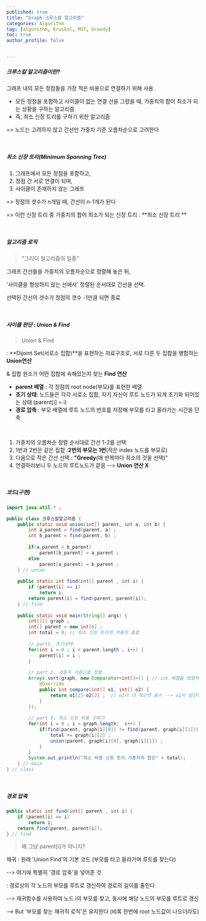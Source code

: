 ```yaml
---
published: true
title: "Graph-크루스칼 알고리즘" 
categories: Algorithm 
tag: [algorithm, Kruskal, MST, Greedy] 
toc: true
author_profile: false 


---
```




##### 크루스칼 알고리즘이란? 

그래프 내의 모든 정점들을 가장 적은 비용으로 연결하기 위해 사용.

* 모든 정점을 포함하고 사이클이 없는 연결 선을 그렸을 때, 가중치의 합이 최소가 되는 상황을 구하는 알고리즘 
* 즉, 최소 신장 트리를 구하기 위한 알고리즘

=> 노드는 고려하지 않고 간선만 가중치 기준 오름차순으로 고려한다

<br>



##### 최소 신장 트리(Minimum Spanning Tree)

1) 그래프에서 모든 정점을 포함하고, 
2) 정점 간 서로 연결이 되며,
3) 사이클이 존재하지 않는 그래프 

=> 정점의 갯수가 n개일 때, 간선이 n-1개가 된다 

=> 이런 신장 트리 중 가중치의 합이 최소가 되는 신장 트리 : **최소 신장 트리 **

<br>



##### 알고리즘 로직 

> "그리디 알고리즘의 일종"

그래프 간선들을 가중치의 오름차순으로 정렬해 놓은 뒤,

'사이클을 형성하지 않는 선에서' 정렬된 순서대로 간선을 선택.

선택된 간선의 갯수가 정점의 갯수 -1만큼 되면 종료 

<br>





##### 사이클 판단 : Union & Find

> Union & Find

: **Dijoint Set(서로소 집합)**을 표현하는 자료구조로, 서로 다른 두 집합을 병합하는 **Union연산** 

 & 집합 원소가 어떤 집합에 속해있는지 찾는 **Find 연산**

* **parent 배열** : 각 정점의 root node(부모)를 표현한 배열
* **초기 상태**: 노드들은 각각 서로소 집합, 자기 자신이 루트 노드가 되게 초기화 되어있는 상태 (parent[i] = i) 
* **경로 압축** : 부모 배열에 루트 노드의 번호를 저장해 부모를 타고 올라가는 시간을 단축

<br>

1. 가중치의 오름차순 정렬 순서대로 간선 1-2를 선택 
2. 1번과 2번은 같은 집합 :**2번의 부모는 1번**(작은 index 노드를 부모로)
3. 다음으로 작은 간선 선택 : **"Greedy**(매 반복마다 최소의 것을 선택)"
4. 연결하러보니 두 노드의 루트노드가 같음 --> **Union 연산 X**

<br>







##### 코드(구현)

```java
import java.util.* ; 

public class 크루스칼알고리즘 {
	public static void union(int[] parent, int a, int b) {
		int a_parent = find(parent, a) ; 
		int b_parent = find(parent, b) ;
		
		if(a_parent < b_parent)
			parent[b_parent] = a_parent ; 
		else
			parent[a_parent] = b_parent ; 
	} // union 
	
	public static int find(int[] parent , int i) {
		if (parent[i] == i) 
            return i;
        return parent[i] = find(parent, parent[i]);
	} // find 
	
	public static void main(String[] args) {
		int[][] graph ; 
		int[] parent = new int[6] ; 
		int total = 0; // 최소 신장 트리의 가중치 총합
		
		// part1. 초기상태
		for(int i = 0 ; i < parent.length ; i++) {
			parent[i] = i ; 
		}
		
		// part 2. 가중치 기준으로 정렬 
		Arrays.sort(graph, new Comparator<int[]>() { // int 배열을 정렬하는 기준을 넣어줌
			@Override
			public int compare(int[] o1, int[] o2) {
				return o1[2]-o2[2] ;  // o1이 더 작으면 음수 --> o1이 앞선다 (오름차순) 
			}
		});
		
		// part 3. 최소 신장 비용 구하기 
		for(int i = 0 ; i < graph.length;  i++) {
			if(find(parent, graph[i][0]) != find(parent, graph[i][1])) {
				total += graph[i][2] ; 
				union(parent, graph[i][0], graph[i][1]) ; 
			}
		}
		System.out.println("최소 비용 신장 트리 가중치의 합은" + total);
	} // main  
} // class 
```

<br>



##### 경로 압축

```java
public static int find(int[] parent , int i) {
	if (parent[i] == i) 
        return i;
    return find(parent, parent[i]);
} // find 
```



> 왜 그냥 parent[i]가 아니지? 

재귀 : 원래 'Union Find'의 기본 코드 (부모를 타고 올라가며 루트를 찾는다) 

--> 여기에 특별히 '경로 압축'을 넣어준 것 

: 경로상의 각 노드의 부모를 루트로 갱신하여 경로의 길이를 줄인다 

--> 재귀함수를 사용하여 노드 i의 부모를 찾고, 동시에 해당 노드의 부모를 루트로 갱신 

--> But '부모를 찾는 재귀적 로직'은 유지한다 (비록 한번에 root 노드값이 나오더라도)  



